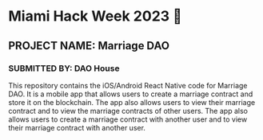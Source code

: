 # Miami Hack Week 2023 🌴
## PROJECT NAME: Marriage DAO
### SUBMITTED BY: DAO House

This repository contains the iOS/Android React Native code for Marriage DAO. It is a mobile app that allows users to create a marriage contract and store it on the blockchain. The app also allows users to view their marriage contract and to view the marriage contracts of other users. The app also allows users to create a marriage contract with another user and to view their marriage contract with another user.
